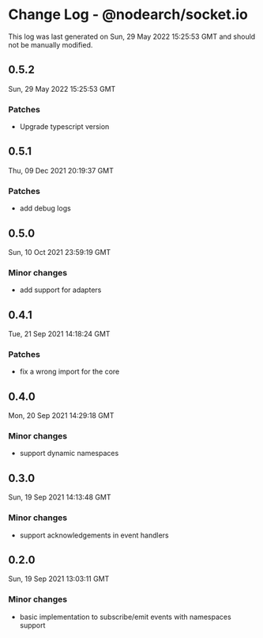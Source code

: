# Change Log - @nodearch/socket.io

This log was last generated on Sun, 29 May 2022 15:25:53 GMT and should not be manually modified.

## 0.5.2
Sun, 29 May 2022 15:25:53 GMT

### Patches

- Upgrade typescript version

## 0.5.1
Thu, 09 Dec 2021 20:19:37 GMT

### Patches

- add debug logs

## 0.5.0
Sun, 10 Oct 2021 23:59:19 GMT

### Minor changes

- add support for adapters

## 0.4.1
Tue, 21 Sep 2021 14:18:24 GMT

### Patches

- fix a wrong import for the core 

## 0.4.0
Mon, 20 Sep 2021 14:29:18 GMT

### Minor changes

- support dynamic namespaces

## 0.3.0
Sun, 19 Sep 2021 14:13:48 GMT

### Minor changes

- support acknowledgements in event handlers

## 0.2.0
Sun, 19 Sep 2021 13:03:11 GMT

### Minor changes

- basic implementation to subscribe/emit events with namespaces support

